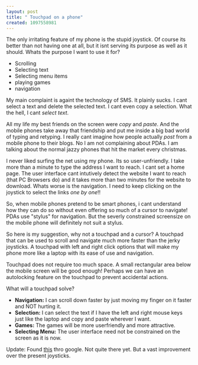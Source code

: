 ```yaml
--- 
layout: post
title: " Touchpad on a phone"
created: 1097558981
---
```


The only irritating feature of my phone is the stupid joystick. Of course its better than not having one at all, but it isnt serving its purpose as well as it should. 
Whats the purpose I want to use it for? 
<ul><li>Scrolling</li>
<li>Selecting text</li>
<li>Selecting menu items</li>
<li>playing games</li>
<li>navigation</li></ul>
My main complaint is againt the technology of SMS. It plainly sucks. I cant select a text and delete the selected text. I cant even copy a selection. What the hell, I cant <i>select text</i>. 

All my life my best friends on the screen were <i>copy</i> and <i>paste</i>. And the mobile phones take away that friendship and put me inside a big bad world of typing and retyping. I really cant imagine how people actually <i>post</i> from a mobile phone to their blogs. No I am not complaining about PDAs. I am talking about the normal jazzy phones that hit the market every christmas. 

I never liked surfing the net using my phone. Its so user-unfriendly. I take more than a minute to type the address I want to reach. I cant set a home page. The user interface cant intutively detect the website I want to reach (that PC Browsers do) and it takes more than two minutes for the website to download. Whats worse is the navigation. I need to keep clicking on the joystick to select the links <i>one by one</i>!! 

So, when mobile phones pretend to be smart phones, i cant understand how they can do so without even offering so much of a cursor to navigate! PDAs use "stylus" for navigation. But the severly constrained screensize on the mobile phone will definitely not suit a stylus. 

So here is my suggestion, why not a touchpad and a cursor? A touchpad that can be used to scroll and navigate much more faster than the jerky joysticks. A touchpad with left and right click options that will make my phone more like a laptop with its ease of use and navigation.

Touchpad does not require too much space. A small rectangular area below the mobile screen will be good enough! Perhaps we can have an autolocking feature on the touchpad to prevent accidental actions. 

What will a touchpad solve?
<ul><li><strong>Navigation:</strong> I can scroll down faster by just moving my finger on it faster and NOT hurting it. </li>
<li><strong>Selection:</strong> I can select the text if I have the left and right mouse keys just like the laptop and copy and paste wherever I want. </li>
<li><strong>Games:</strong> The games will be more userfriendly and more attractive. </li>
<li><strong>Selecting Menu:</strong> The user interface need not be constrained on the screen as it is now. </li></ul>

Update: Found <a href="http://www.geekzone.co.nz/content.asp?ContentId=3340">this</a> thro google. Not quite there yet. But a vast improvement over the present joysticks.
